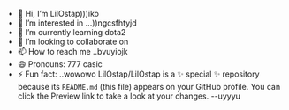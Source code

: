 - 👋 Hi, I’m LilOstap)))iko
- 👀 I’m interested in ...))ngcsfhtyjd
- 🌱 I’m currently learning dota2
- 💞️ I’m looking to collaborate on 
- 📫 How to reach me ..bvuyiojk
- 😄 Pronouns: 777 casic
- ⚡ Fun fact: ..wowowo
LilOstap/LilOstap is a ✨ special ✨ repository because its `README.md` (this file) appears on your GitHub profile.
You can click the Preview link to take a look at your changes.
--uyyyu
